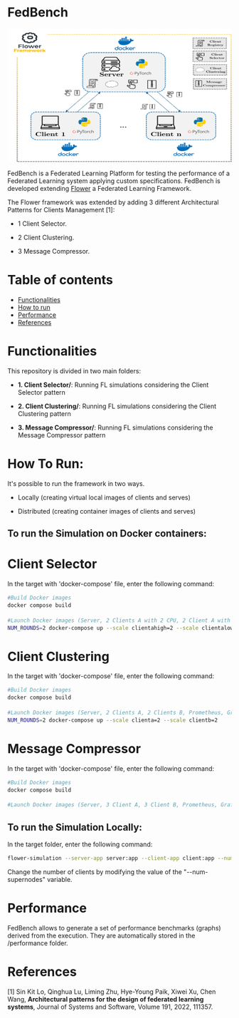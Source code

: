 # FedBench

<p align="center">
<img src="img/ArchitectureEval.png" width="550px" height="300px"/>
</p>

FedBench is a Federated Learning Platform for testing the performance of a Federated Learning system applying custom specifications.
FedBench is developed extending [Flower](https://github.com/adap/flower) a Federated Learning Framework. 

The Flower framework was extended by adding 3 different Architectural Patterns for Clients Management [1]:

- 1 Client Selector.

- 2 Client Clustering.

- 3 Message Compressor.

# Table of contents
<!--ts-->
   * [Functionalities](#functionalities)
   * [How to run](#how-to-run)
   * [Performance](#performance)
   * [References](#references)
   
# Functionalities

This repository is divided in two main folders:

- __1. Client Selector/__: Running FL simulations considering the Client Selector pattern

- __2. Client Clustering/__: Running FL simulations considering the Client Clustering pattern

- __3. Message Compressor/__: Running FL simulations considering the Message Compressor pattern

# How To Run:

It's possible to run the framework in two ways. 

- Locally (creating virtual local images of clients and serves)

- Distributed (creating container images of clients and serves)

## To run the Simulation on Docker containers:

# Client Selector

In the target with 'docker-compose' file, enter the following command:

```bash
#Build Docker images
docker compose build

#Launch Docker images (Server, 2 Clients A with 2 CPU, 2 Client A with 1 CPU, Prometheus, Grafana)
NUM_ROUNDS=2 docker-compose up --scale clientahigh=2 --scale clientalow=2
```

# Client Clustering

In the target with 'docker-compose' file, enter the following command:

```bash
#Build Docker images
docker compose build

#Launch Docker images (Server, 2 Clients A, 2 Clients B, Prometheus, Grafana)
NUM_ROUNDS=2 docker-compose up --scale clienta=2 --scale clientb=2
```

# Message Compressor

In the target with 'docker-compose' file, enter the following command:

```bash
#Build Docker images
docker compose build

#Launch Docker images (Server, 3 Client A, 3 Client B, Prometheus, Grafana)

```

## To run the Simulation Locally:

In the target folder, enter the following command:

```bash
flower-simulation --server-app server:app --client-app client:app --num-supernodes 2 
```

Change the number of clients by modifying the value of the "--num-supernodes" variable.

# Performance

FedBench allows to generate a set of performance benchmarks (graphs) derived from the execution.
They are automatically stored in the /performance folder.

# References

[1] Sin Kit Lo, Qinghua Lu, Liming Zhu, Hye-Young Paik, Xiwei Xu, Chen Wang,
**Architectural patterns for the design of federated learning systems**,
Journal of Systems and Software, Volume 191, 2022, 111357.
